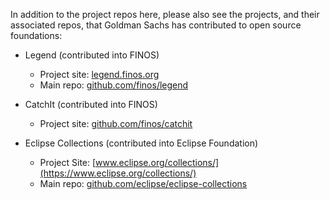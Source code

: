 In addition to the project repos here, please also see the projects, and their associated repos, that Goldman Sachs has contributed to open source foundations:

* Legend (contributed into FINOS)
    * Project site: [legend.finos.org](https://legend.finos.org/)
    * Main repo: [github.com/finos/legend](https://github.com/finos/legend)

* CatchIt (contributed into FINOS)
    * Project site: [github.com/finos/catchit](https://github.com/finos/catchit)

* Eclipse Collections (contributed into Eclipse Foundation)
    * Project Site: [www.eclipse.org/collections/](https://www.eclipse.org/collections/)
    * Main repo: [github.com/eclipse/eclipse-collections](https://github.com/eclipse/eclipse-collections)

